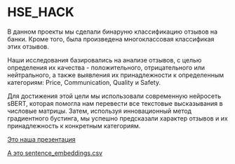 # HSE_HACK

В данном проекты мы сделали бинаруню классификацию отзывов на банки. Кроме того, была произведена многоклассовая классификая этих отзывов.

Наши исследования базировались на анализе отзывов, с целью определения их качества - положительного, отрицательного или нейтрального, а также выявления их принадлежности к определенным категориям: Price, Communication, Quality и Safety.

Для достижения этой цели мы использовали современную нейросеть sBERT, которая помогла нам перевести все текстовые высказывания в числовые матрицы. Затем, используя инновационный метод градиентного бустинга, мы успешно предсказали характер отзывов и их принадлежность к конкретным категориям.

[Это наша презентация](https://www.beautiful.ai/player/-NS_rBfnwzLsL3dE6rD8)

[А это sentence_embeddings.csv](https://drive.google.com/file/d/1oU0EdpDmTox9qYq6TJus0Y_W_EG4NFYE/view?usp=share_link)
